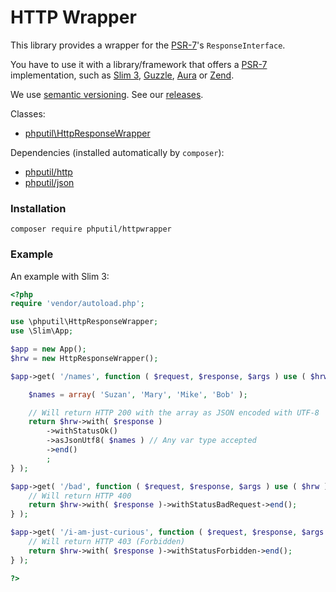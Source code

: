 # HTTP Wrapper

This library provides a wrapper for the 
[PSR-7](http://www.php-fig.org/psr/psr-7/)'s `ResponseInterface`.
 
You have to use it with a library/framework that offers
a [PSR-7](http://www.php-fig.org/psr/psr-7/) implementation,
such as [Slim 3](http://www.slimframework.com/), 
[Guzzle](http://guzzlephp.org/), 
[Aura](https://github.com/auraphp/Aura.Router/tree/3.x#aurarouter) or 
[Zend](https://github.com/zendframework/zend-diactoros).

We use [semantic versioning](http://semver.org/). See our [releases](https://github.com/thiagodp/httpwrapper/releases).

Classes:

* [phputil\HttpResponseWrapper](https://github.com/thiagodp/httpwrapper/blob/master/lib/HttpResponseWrapper.php)

Dependencies (installed automatically by `composer`):

* [phputil/http](https://github.com/thiagodp/http)
* [phputil/json](https://github.com/thiagodp/json)

### Installation

```command
composer require phputil/httpwrapper
```

### Example

An example with Slim 3:

```php
<?php
require 'vendor/autoload.php';

use \phputil\HttpResponseWrapper;
use \Slim\App;

$app = new App();
$hrw = new HttpResponseWrapper();

$app->get( '/names', function ( $request, $response, $args ) use ( $hrw ) {

	$names = array( 'Suzan', 'Mary', 'Mike', 'Bob' );

	// Will return HTTP 200 with the array as JSON encoded with UTF-8
	return $hrw->with( $response )
		->withStatusOk()
		->asJsonUtf8( $names ) // Any var type accepted
		->end()
		;
} );

$app->get( '/bad', function ( $request, $response, $args ) use ( $hrw ) {
	// Will return HTTP 400
	return $hrw->with( $response )->withStatusBadRequest->end();
} );

$app->get( '/i-am-just-curious', function ( $request, $response, $args ) use ( $hrw ) {
	// Will return HTTP 403 (Forbidden)
	return $hrw->with( $response )->withStatusForbidden->end();
} );

?>
```
